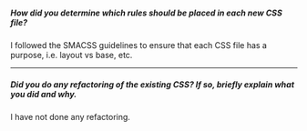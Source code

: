 ##### How did you determine which rules should be placed in each new CSS file?

I followed the SMACSS guidelines to ensure that each CSS file has a purpose, i.e. layout vs base, etc.

---

##### Did you do any refactoring of the existing CSS? If so, briefly explain what you did and why.

I have not done any refactoring.
